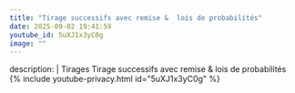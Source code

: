 ```yaml
---
title: "Tirage successifs avec remise &  lois de probabilités"
date: 2025-09-02 19:41:59 
youtube_id: 5uXJ1x3yC0g
image: ""
---
```

description: |
  Tirages
  Tirage successifs avec remise &  lois de probabilités
{% include youtube-privacy.html id="5uXJ1x3yC0g" %}
